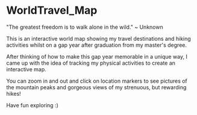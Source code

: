 # WorldTravel_Map

"The greatest freedom is to walk alone in the wild." ~ Unknown

This is an interactive world map showing my travel destinations and hiking activities whilst on a gap year after graduation from my master's degree.

After thinking of how to make this gap year memorable in a unique way, I came up with the idea of tracking my physical activities to create an interactive map.

You can zoom in and out and click on location markers to see pictures of the mountain peaks and gorgeous views of my strenuous, but rewarding hikes! 

Have fun exploring :)
